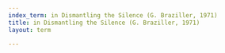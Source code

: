 ```yaml
---
index_term: in Dismantling the Silence (G. Braziller, 1971)
title: in Dismantling the Silence (G. Braziller, 1971)
layout: term

---
```

